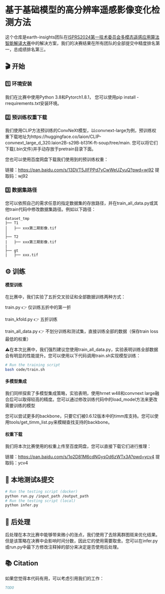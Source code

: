 # 基于基础模型的高分辨率遥感影像变化检测方法

这个仓库是earth-insights团队在[ISPRS2024第一技术委员会多模态遥感应用算法智能解译大赛](https://www.gaofen-challenge.com/challenge)中的解决方案，我们的决赛结果在所有团队的全部提交中精度排名第一，总成绩排名第三。



## &#x1F3AC; 开始

### :one: 环境安装
我们在比赛中使用Python 3.8和Pytorch1.8.1， 您可以使用pip install -rrequirements.txt安装环境。

### :two: 预训练权重下载

我们使用CLIP方法预训练的ConvNeXt模型，以convnext-large为例，预训练权重下载地址为https://huggingface.co/laion/CLIP-convnext_large_d_320.laion2B-s29B-b131K-ft-soup/tree/main. 您可以将它们下载(.bin文件)并手动存放于pretrain目录下面。

您也可以使用百度网盘下载我们使用到的预训练权重：

链接：https://pan.baidu.com/s/13DVT5JIFPPd7yCwWeUZyuQ?pwd=wj92 
提取码：wj92 

### :three: 数据集路径

您可以依照自己的需求任意的指定数据集的存放路径，并在train_all_data.py或其他train代码中修改数据集路径。例如以下路径：

```
dataset_tmp
├── T1
│   ├── xxx第二期影像.tif
│   
├── T2
|   ├── xxx第三期影像.tif
|
├── gt
|   ├── xxx.tif

```

## &#x2699; 训练

#### 模型训练

在比赛中，我们实验了五折交叉验证和全部数据训练两种方式：

train.py 👉 仅训练五折中的第一折

train_kfold.py 👉  五折训练

train_all_data.py 👉  不划分训练和测试集，直接训练全部的数据（保存train loss最低的权重）

⚠️在本次比赛中，我们强烈建议您使用train_all_data.py，实验表明训练全部数据会有明显的性能提升。您可以使用以下代码调用train.sh实现模型训练：

```bash
# Run the training script
bash code/train.sh
```

#### 多模型集成

我们同样探索了多模型集成策略，实验表明，使用hrnet w48和convnext large融合后可以取得较高的精度。您可以通过修改训练代码中的load_model方法来更改需要训练的模型

您可以尝试更多的backbone，只要它们被0.6.12版本中的timm库支持。您可以使用tools/get_timm_list.py来模糊查找支持的backbone。

#### 权重下载

我们将本次比赛使用的权重上传至百度网盘，您可以直接下载它们进行推理：

链接：https://pan.baidu.com/s/1q2D81M6cdNGysOd6zWTx3A?pwd=ycv4 
提取码：ycv4 

## &#x1F9EA; 本地测试&提交

```bash
# Run the testing script (docker)
python run.py /input_path /output_path
# Run the testing script (local)
python infer.py
```

## &#x1F9CA; 后处理

后处理在本次比赛中能够带来微小的涨点，我们使用了去除离群图斑来优化结果。但是该策略在决赛中会影响时间分数，因此它的使用需要取舍。您可以在infer.py或run.py中最下方修改注释掉的部分来决定是否使用后处理。

## &#x1F4DA; Citation

如果您觉得本代码有用，可以考虑引用我们的工作：

```bibtex
TODO
```
